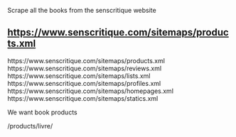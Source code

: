 
Scrape all the books from the senscritique website


## https://www.senscritique.com/sitemaps/products.xml

<sitemapindex xmlns="http://www.sitemaps.org/schemas/sitemap/0.9">
<sitemap>
<loc>https://www.senscritique.com/sitemaps/products.xml</loc>
</sitemap>
<sitemap>
<loc>https://www.senscritique.com/sitemaps/reviews.xml</loc>
</sitemap>
<sitemap>
<loc>https://www.senscritique.com/sitemaps/lists.xml</loc>
</sitemap>
<sitemap>
<loc>https://www.senscritique.com/sitemaps/profiles.xml</loc>
</sitemap>
<sitemap>
<loc>https://www.senscritique.com/sitemaps/homepages.xml</loc>
</sitemap>
<sitemap>
<loc>https://www.senscritique.com/sitemaps/statics.xml</loc>
</sitemap>
</sitemapindex>



We want book products

/products/livre/

